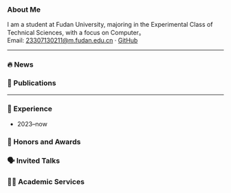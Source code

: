 ### About Me
I am a student at Fudan University, majoring in the Experimental Class of Technical Sciences, with a focus on Computer。  
Email: 23307130211@m.fudan.edu.cn · [GitHub](https://github.com/ArkaZhuo)

---

### 🔥 News


### 📝 Publications


---

### 💼 Experience
- 2023–now 

### 🏅 Honors and Awards


### 🗣 Invited Talks


### 🧑‍⚖️ Academic Services

